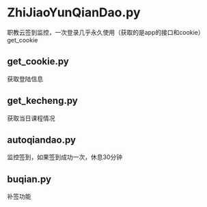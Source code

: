 # ZhiJiaoYunQianDao.py
职教云签到监控，一次登录几乎永久使用（获取的是app的接口和cookie）get_cookie

## get_cookie.py

获取登陆信息


## get_kecheng.py

获取当日课程情况

## autoqiandao.py

监控签到，如果签到成功一次，休息30分钟

## buqian.py

补签功能